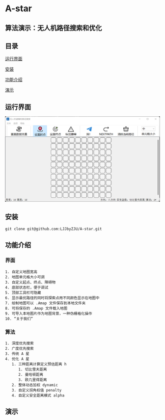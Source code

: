 # A-star

## 算法演示：无人机路径搜索和优化

## 目录

[运行界面](#运行界面)

[安装](#安装)

[功能介绍](#功能介绍)

[演示](#演示)

## 运行界面

![界面](./readme_img/界面.png)

## 安装 

```
git clone git@github.com:LJJbyZJU/A-star.git
```

## 功能介绍

### 界面

```
1. 自定义地图宽高
2. 地图单元格大小可调
3. 自定义起点、终点、障碍物
4. 底部状态栏，便于调试
5. 顶部工具栏可隐藏
6. 显示最优路径的同时将探索点用不同颜色显示在地图中
7. 绘制地图可以 .Amap 文件保存到本地文件夹
8. 可将保存的 .Amap 文件载入地图
9. 可导入本地图片作为地图背景，一种伪栅格化操作
10. “关于我们”
```

### 算法

```
1. 深度优先搜索
2. 广度优先搜索
3. 传统 A 星
4. 优化 A 星
   1. 三种距离计算定义预估距离 h
      1. 切比雪夫距离
      2. 曼哈顿距离
      3. 欧几里得距离
   2. 整体动态加权 dynamic
   3. 自定义拐角权值 penalty
   4. 自定义安全距离模式 alpha
```

## 演示









